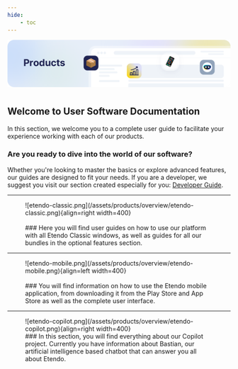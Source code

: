 ```yaml
---
hide:
    - toc
---
```

![cover-products.png](/assets/products/overview/cover-products.png)
# 
## Welcome to User Software Documentation

In this section, we welcome you to a complete user guide to facilitate your experience working with each of our products.

### Are you ready to dive into the world of our software?

Whether you're looking to master the basics or explore advanced features, our guides are designed to fit your needs. If you are a developer, we suggest you visit our section created especially for you: [Developer Guide](/developer-guide/overview).

---

<figure markdown>
![etendo-classic.png](/assets/products/overview/etendo-classic.png){align=right width=400}
<br><br>
### Here you will find user guides on how to use our platform with all Etendo Classic windows, as well as guides for all our bundles in the optional features section.
</figure>


---

<figure markdown>
![etendo-mobile.png](/assets/products/overview/etendo-mobile.png){align=left width=400}
<br><br>
### You will find information on how to use the Etendo mobile application, from downloading it from the Play Store and App Store as well as the complete user interface.
</figure>


---

<figure markdown>
![etendo-copilot.png](/assets/products/overview/etendo-copilot.png){align=right width=400}
<br>
### In this section, you will find everything about our Copilot project. Currently you have information about Bastian, our artificial intelligence based chatbot that can answer you all about Etendo.
</figure>


